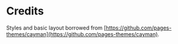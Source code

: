 
# Credits

Styles and basic layout borrowed from [https://github.com/pages-themes/cayman](https://github.com/pages-themes/cayman).
